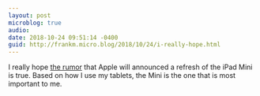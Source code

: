 ```yaml
---
layout: post
microblog: true
audio: 
date: 2018-10-24 09:51:14 -0400
guid: http://frankm.micro.blog/2018/10/24/i-really-hope.html
---
```

I really hope [the rumor](https://appleinsider.com/articles/18/10/23/ipad-mini-refresh-predicted-but-may-not-be-at-october-ipad-pro-mac-event) that Apple will announced a refresh of the iPad Mini is true. Based on how I use my tablets, the Mini is the one that is most important to me. 
